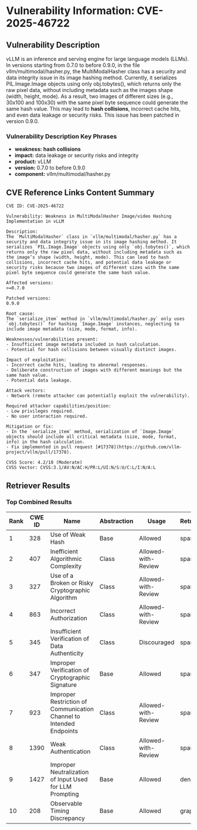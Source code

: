 # Vulnerability Information: CVE-2025-46722

## Vulnerability Description
vLLM is an inference and serving engine for large language models (LLMs). In versions starting from 0.7.0 to before 0.9.0, in the file vllm/multimodal/hasher.py, the MultiModalHasher class has a security and data integrity issue in its image hashing method. Currently, it serializes PIL.Image.Image objects using only obj.tobytes(), which returns only the raw pixel data, without including metadata such as the images shape (width, height, mode). As a result, two images of different sizes (e.g., 30x100 and 100x30) with the same pixel byte sequence could generate the same hash value. This may lead to **hash collisions**, incorrect cache hits, and even data leakage or security risks. This issue has been patched in version 0.9.0.

### Vulnerability Description Key Phrases
- **weakness:** **hash collisions**
- **impact:** data leakage or security risks and integrity
- **product:** vLLM
- **version:** 0.7.0 to before 0.9.0
- **component:** vllm/multimodal/hasher.py

## CVE Reference Links Content Summary
```text
CVE ID: CVE-2025-46722

Vulnerability: Weakness in MultiModalHasher Image/video Hashing Implementation in vLLM

Description:
The `MultiModalHasher` class in `vllm/multimodal/hasher.py` has a security and data integrity issue in its image hashing method. It serializes `PIL.Image.Image` objects using only `obj.tobytes()`, which returns only the raw pixel data, without including metadata such as the image’s shape (width, height, mode). This can lead to hash collisions, incorrect cache hits, and potential data leakage or security risks because two images of different sizes with the same pixel byte sequence could generate the same hash value.

Affected versions:
>=0.7.0

Patched versions:
0.9.0

Root cause:
The `serialize_item` method in `vllm/multimodal/hasher.py` only uses `obj.tobytes()` for hashing `Image.Image` instances, neglecting to include image metadata (size, mode, format, info).

Weaknesses/vulnerabilities present:
- Insufficient image metadata included in hash calculation.
- Potential for hash collisions between visually distinct images.

Impact of exploitation:
- Incorrect cache hits, leading to abnormal responses.
- Deliberate construction of images with different meanings but the same hash value.
- Potential data leakage.

Attack vectors:
- Network (remote attacker can potentially exploit the vulnerability).

Required attacker capabilities/position:
- Low privileges required.
- No user interaction required.

Mitigation or fix:
- In the `serialize_item` method, serialization of `Image.Image` objects should include all critical metadata (size, mode, format, info) in the hash calculation.
- Fix implemented in pull request [#17378](https://github.com/vllm-project/vllm/pull/17378).

CVSS Score: 4.2/10 (Moderate)
CVSS Vector: CVSS:3.1/AV:N/AC:H/PR:L/UI:N/S:U/C:L/I:N/A:L
```

## Retriever Results

### Top Combined Results

| Rank | CWE ID | Name | Abstraction | Usage  | Retrievers | Individual Scores |
|------|--------|------|-------------|-------|------------|-------------------|
| 1 | 328 | Use of Weak Hash | Base | Allowed | sparse | 0.545 |
| 2 | 407 | Inefficient Algorithmic Complexity | Class | Allowed-with-Review | sparse | 0.532 |
| 3 | 327 | Use of a Broken or Risky Cryptographic Algorithm | Class | Allowed-with-Review | sparse | 0.514 |
| 4 | 863 | Incorrect Authorization | Class | Allowed-with-Review | sparse | 0.483 |
| 5 | 345 | Insufficient Verification of Data Authenticity | Class | Discouraged | sparse | 0.482 |
| 6 | 347 | Improper Verification of Cryptographic Signature | Base | Allowed | sparse | 0.480 |
| 7 | 923 | Improper Restriction of Communication Channel to Intended Endpoints | Class | Allowed-with-Review | sparse | 0.475 |
| 8 | 1390 | Weak Authentication | Class | Allowed-with-Review | sparse | 0.475 |
| 9 | 1427 | Improper Neutralization of Input Used for LLM Prompting | Base | Allowed | dense | 0.407 |
| 10 | 208 | Observable Timing Discrepancy | Base | Allowed | graph | 0.002 |

